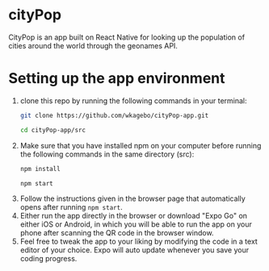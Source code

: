 # cityPop
CityPop is an app built on React Native for looking up the population of cities around the world through the geonames API. 

# Setting up the app environment
1. clone this repo by running the following commands in your terminal: 
    ```bash
    git clone https://github.com/wkagebo/cityPop-app.git
    
    cd cityPop-app/src
    ```
2. Make sure that you have installed npm on your computer before running the following commands in the same directory (src):
    ```bash
    npm install
    
    npm start 
    ```
3. Follow the instructions given in the browser page that automatically opens after running ```npm start```. 
4. Either run the app directly in the browser or download "Expo Go" on either iOS or Android, in which you will be able to run the app on your phone after scanning the QR code in the browser window. 
5. Feel free to tweak the app to your liking by modifying the code in a text editor of your choice. Expo will auto update whenever you save your coding progress. 
